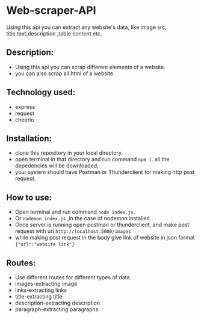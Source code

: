 # Web-scraper-API
Using this api you can extract any website's data, like image src, title,text,description ,table content etc.

## Description:
- Using this api you can scrap different elements of a website.
- you can also scrap all html of a website.

## Technology used:
- express
- request
- cheerio

## Installation:
- clone this repository in your local directory.
- open terminal in that directory and run command `npm i`. all the depedencies will be downloaded,
- your system should have Postman or Thunderclient for making http post request.

## How to use:
- Open terminal and run command `node index.js`.
- Or `nodemon index.js` ,in the case of nodemon installed.
- Once server is running open postman or thunderclient, and make post request with url `http://localhost:5000/images`
- while making post request in the body give link of website in json format `{"url":"website link"}`

## Routes:
- Use different routes for different types of data.
- images-extracting image
- links-extracting links
- title-extracting title
- description-extracting description
- paragraph-extracting paragraphs

